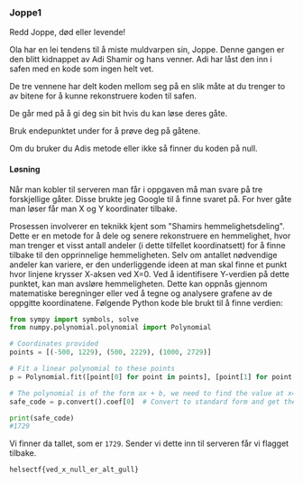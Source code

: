 ### Joppe1
Redd Joppe, død eller levende!

Ola har en lei tendens til å miste muldvarpen sin, Joppe. Denne gangen er den blitt kidnappet av Adi Shamir og hans venner. Adi har låst den inn i safen med en kode som ingen helt vet.

De tre vennene har delt koden mellom seg på en slik måte at du trenger to av bitene for å kunne rekonstruere koden til safen.

De går med på å gi deg sin bit hvis du kan løse deres gåte.

Bruk endepunktet under for å prøve deg på gåtene.

Om du bruker du Adis metode eller ikke så finner du koden på null.


#### Løsning
Når man kobler til serveren man får i oppgaven må man svare på tre forskjellige gåter. Disse brukte jeg Google til å finne svaret på. For hver gåte man løser får man X og Y koordinater tilbake.

Prosessen involverer en teknikk kjent som "Shamirs hemmelighetsdeling". Dette er en metode for å dele og senere rekonstruere en hemmelighet, hvor man trenger et visst antall andeler (i dette tilfellet koordinatsett) for å finne tilbake til den opprinnelige hemmeligheten. Selv om antallet nødvendige andeler kan variere, er den underliggende ideen at man skal finne et punkt hvor linjene krysser X-aksen ved X=0. Ved å identifisere Y-verdien på dette punktet, kan man avsløre hemmeligheten. Dette kan oppnås gjennom matematiske beregninger eller ved å tegne og analysere grafene av de oppgitte koordinatene. Følgende Python kode ble brukt til å finne verdien:

```python
from sympy import symbols, solve
from numpy.polynomial.polynomial import Polynomial

# Coordinates provided
points = [(-500, 1229), (500, 2229), (1000, 2729)]

# Fit a linear polynomial to these points
p = Polynomial.fit([point[0] for point in points], [point[1] for point in points], 1)

# The polynomial is of the form ax + b, we need to find the value at x=0, which is simply b
safe_code = p.convert().coef[0]  # Convert to standard form and get the constant term

print(safe_code)
#1729
```

Vi finner da tallet, som er `1729`. Sender vi dette inn til serveren får vi flagget tilbake.

`helsectf{ved_x_null_er_alt_gull}`
